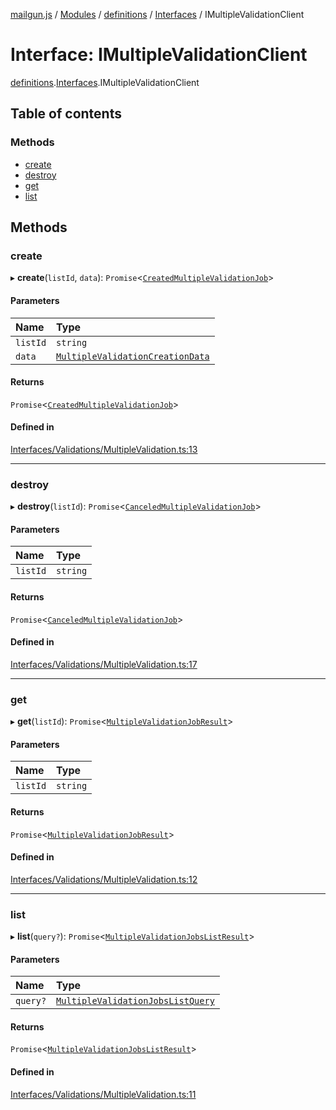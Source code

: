 [mailgun.js](../README.md) / [Modules](../modules.md) / [definitions](../modules/definitions.md) / [Interfaces](../modules/definitions.Interfaces.md) / IMultipleValidationClient

# Interface: IMultipleValidationClient

[definitions](../modules/definitions.md).[Interfaces](../modules/definitions.Interfaces.md).IMultipleValidationClient

## Table of contents

### Methods

- [create](definitions.Interfaces.IMultipleValidationClient.md#create)
- [destroy](definitions.Interfaces.IMultipleValidationClient.md#destroy)
- [get](definitions.Interfaces.IMultipleValidationClient.md#get)
- [list](definitions.Interfaces.IMultipleValidationClient.md#list)

## Methods

### create

▸ **create**(`listId`, `data`): `Promise`\<[`CreatedMultipleValidationJob`](../modules/definitions.md#createdmultiplevalidationjob)\>

#### Parameters

| Name | Type |
| :------ | :------ |
| `listId` | `string` |
| `data` | [`MultipleValidationCreationData`](../modules/definitions.md#multiplevalidationcreationdata) |

#### Returns

`Promise`\<[`CreatedMultipleValidationJob`](../modules/definitions.md#createdmultiplevalidationjob)\>

#### Defined in

[Interfaces/Validations/MultipleValidation.ts:13](https://github.com/mailgun/mailgun.js/blob/d73f136/lib/Interfaces/Validations/MultipleValidation.ts#L13)

___

### destroy

▸ **destroy**(`listId`): `Promise`\<[`CanceledMultipleValidationJob`](../modules/definitions.md#canceledmultiplevalidationjob)\>

#### Parameters

| Name | Type |
| :------ | :------ |
| `listId` | `string` |

#### Returns

`Promise`\<[`CanceledMultipleValidationJob`](../modules/definitions.md#canceledmultiplevalidationjob)\>

#### Defined in

[Interfaces/Validations/MultipleValidation.ts:17](https://github.com/mailgun/mailgun.js/blob/d73f136/lib/Interfaces/Validations/MultipleValidation.ts#L17)

___

### get

▸ **get**(`listId`): `Promise`\<[`MultipleValidationJobResult`](../modules/definitions.md#multiplevalidationjobresult)\>

#### Parameters

| Name | Type |
| :------ | :------ |
| `listId` | `string` |

#### Returns

`Promise`\<[`MultipleValidationJobResult`](../modules/definitions.md#multiplevalidationjobresult)\>

#### Defined in

[Interfaces/Validations/MultipleValidation.ts:12](https://github.com/mailgun/mailgun.js/blob/d73f136/lib/Interfaces/Validations/MultipleValidation.ts#L12)

___

### list

▸ **list**(`query?`): `Promise`\<[`MultipleValidationJobsListResult`](../modules/definitions.md#multiplevalidationjobslistresult)\>

#### Parameters

| Name | Type |
| :------ | :------ |
| `query?` | [`MultipleValidationJobsListQuery`](../modules/definitions.md#multiplevalidationjobslistquery) |

#### Returns

`Promise`\<[`MultipleValidationJobsListResult`](../modules/definitions.md#multiplevalidationjobslistresult)\>

#### Defined in

[Interfaces/Validations/MultipleValidation.ts:11](https://github.com/mailgun/mailgun.js/blob/d73f136/lib/Interfaces/Validations/MultipleValidation.ts#L11)
